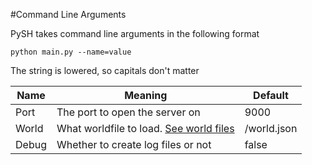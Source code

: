 #Command Line Arguments

PySH takes command line arguments in the following format

````
python main.py --name=value
````
The string is lowered, so capitals don't matter

Name | Meaning | Default
-----|-------- | ---------
Port | The port to open the server on | 9000
World| What worldfile to load. [See world files](https://github.com/DeltaF1/PySH/blob/master/docs/WorldFormat.md) | /world.json
Debug| Whether to create log files or not | false

